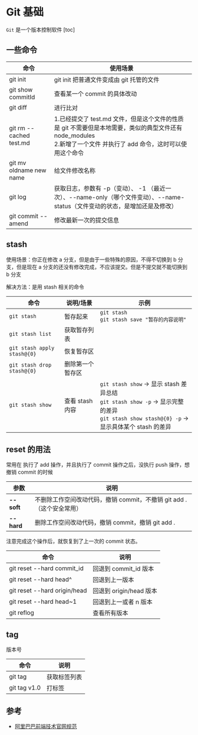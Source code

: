 # Git 基础

`Git` 是一个版本控制软件
[toc]

## 一些命令

| 命令                    | 使用场景                                                                                                                                                             |
| ----------------------- | -------------------------------------------------------------------------------------------------------------------------------------------------------------------- |
| git init                | git init 把普通文件变成由 git 托管的文件                                                                                                                             |
| git show commitId       | 查看某一个 commit 的具体改动                                                                                                                                         |
| git diff                | 进行比对                                                                                                                                                             |
| git rm --cached test.md | 1.已经提交了 test.md 文件，但是这个文件的性质是 git 不需要但是本地需要，类似的典型文件还有 node_modules<br/>2.新增了一个文件 并执行了 add 命令，这时可以使用这个命令 |
| git mv oldname new name | 给文件修改名称                                                                                                                                                       |
| git log                 | 获取日志，参数有 -p（变动）、 -1 （最近一次）、--name-only（哪个文件变动）、--name-status（文件变动的状态，是增加还是及修改）                                        |
| git commit --amend      | 修改最新一次的提交信息                                                                                                                                               |

## stash

使用场景：你正在修改 a 分支，但是由于一些特殊的原因，不得不切换到 b 分支，但是现在 a 分支的还没有修改完成，不应该提交。但是不提交就不能切换到 b 分支

解决方法：是用 stash 相关的命令

| 命令                        | 说明/场景        | 示例                                                                                                                                                 |
| --------------------------- | ---------------- | ---------------------------------------------------------------------------------------------------------------------------------------------------- |
| `git stash`                 | 暂存起来         | `git stash` <br/> `git stash save "暂存的内容说明"`                                                                                                  |
| `git stash list`            | 获取暂存列表     |                                                                                                                                                      |
| `git stash apply stash@{0}` | 恢复暂存区       |                                                                                                                                                      |
| `git stash drop stash@{0}`  | 删除第一个暂存区 |                                                                                                                                                      |
| `git stash show`            | 查看 stash 内容  | `git stash show` -> 显示 stash 差异总结 <br/> `git stash show -p` -> 显示完整的差异 <br/> `git stash show stash@{0} -p` -> 显示具体某个 stash 的差异 |

## reset 的用法

常用在 执行了 add 操作，并且执行了 commit 操作之后，没执行 push 操作，想撤销 commit 的时候

| 参数        | 说明                                                                   |
| ----------- | ---------------------------------------------------------------------- |
| **-- soft** | 不删除工作空间改动代码，撤销 commit，不撤销 git add . （这个安全常用） |
| **-- hard** | 删除工作空间改动代码，撤销 commit，撤销 git add .                      |

注意完成这个操作后，就恢复到了上一次的 commit 状态。

| 命令                         | 说明                    |
| ---------------------------- | ----------------------- |
| git reset --hard commit_id   | 回退到 commit_id 版本   |
| git reset --hard head^       | 回退到上一版本          |
| git reset --hard origin/head | 回退到 origin/head 版本 |
| git reset --hard head~1      | 回退到上一或者 n 版本   |
| git reflog                   | 查看所有版本            |

## tag

版本号

| 命令         | 说明         |
| ------------ | ------------ |
| git tag      | 获取标签列表 |
| git tag v1.0 | 打标签       |

## 参考

- [阿里巴巴前端技术官网规范](https://f2e.alibaba-inc.com/markdown?spm=a2o8t.11089562.0.0.7d076654j0cg8Q&gitlab=f2e-specs%2Fstyle-guide%2F2.engineering%2F1.git.md#2-git-%E5%88%86%E6%94%AF%E5%91%BD%E5%90%8D%E8%A7%84%E7%BA%A6)
